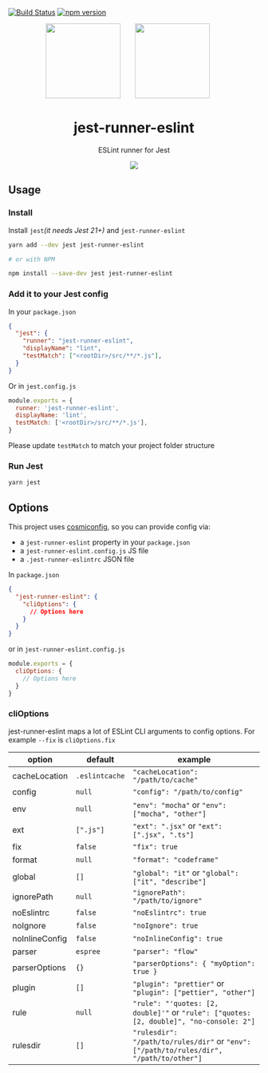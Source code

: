 [![Build Status](https://travis-ci.org/jest-community/jest-runner-eslint.svg?branch=master)](https://travis-ci.org/jest-community/jest-runner-eslint) [![npm version](https://badge.fury.io/js/jest-runner-eslint.svg)](https://badge.fury.io/js/jest-runner-eslint)

<div align="center">
  <!-- replace with accurate logo e.g from https://worldvectorlogo.com/ -->
  <img width="150" height="150" src="https://cdn.worldvectorlogo.com/logos/eslint.svg">
  <a href="https://facebook.github.io/jest/">
    <img width="150" height="150" vspace="" hspace="25" src="https://cdn.worldvectorlogo.com/logos/jest.svg">
  </a>
  <h1>jest-runner-eslint</h1>
  <p>ESLint runner for Jest</p>
</div>

<div align="center">
  <img src="https://user-images.githubusercontent.com/574806/30197438-9681385c-941c-11e7-80a8-2b11f15bd412.gif">
</div>


## Usage

### Install

Install `jest`_(it needs Jest 21+)_ and `jest-runner-eslint`

```bash
yarn add --dev jest jest-runner-eslint

# or with NPM

npm install --save-dev jest jest-runner-eslint

```

### Add it to your Jest config

In your `package.json`
```json
{
  "jest": {
    "runner": "jest-runner-eslint",
    "displayName": "lint",
    "testMatch": ["<rootDir>/src/**/*.js"],
  }
}
```

Or in `jest.config.js`
```js
module.exports = {
  runner: 'jest-runner-eslint',
  displayName: 'lint',
  testMatch: ['<rootDir>/src/**/*.js'],
}
```

Please update `testMatch` to match your project folder structure

### Run Jest
```bash
yarn jest
```


## Options

This project uses [cosmiconfig](https://github.com/davidtheclark/cosmiconfig), so you can provide config via:
* a `jest-runner-eslint` property in your `package.json`
* a `jest-runner-eslint.config.js` JS file
* a `.jest-runner-eslintrc` JSON file


In `package.json`
```json
{
  "jest-runner-eslint": {
    "cliOptions": {
      // Options here
    }
  }
}
```

or in `jest-runner-eslint.config.js`
```js
module.exports = {
  cliOptions: {
    // Options here
  }
}
```


### cliOptions

jest-runner-eslint maps a lot of ESLint CLI arguments to config options. For example `--fix` is `cliOptions.fix`

|option|default|example
|-----|-----|-----|
|cacheLocation|`.eslintcache`|`"cacheLocation": "/path/to/cache"`
|config|`null`|`"config": "/path/to/config"`
|env|`null`|`"env": "mocha"` or `"env": ["mocha", "other"]`
|ext|`[".js"]`|`"ext": ".jsx"` or `"ext": [".jsx", ".ts"]`
|fix|`false`|`"fix": true`
|format|`null`|`"format": "codeframe"`
|global|`[]`|`"global": "it"` or `"global": ["it", "describe"]`
|ignorePath|`null`|`"ignorePath": "/path/to/ignore"`
|noEslintrc|`false`|`"noEslintrc": true`
|noIgnore|`false`|`"noIgnore": true`
|noInlineConfig|`false`|`"noInlineConfig": true`
|parser|`espree`|`"parser": "flow"`
|parserOptions|`{}`|`"parserOptions": { "myOption": true }`
|plugin|`[]`|`"plugin": "prettier"` or `"plugin": ["pettier", "other"]`
|rule|`null`|`"rule": "'quotes: [2, double]'"` or `"rule": ["quotes: [2, double]", "no-console: 2"]`
|rulesdir|`[]`|`"rulesdir": "/path/to/rules/dir"` or `"env": ["/path/to/rules/dir", "/path/to/other"]`
